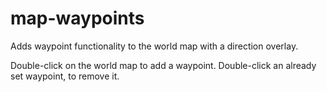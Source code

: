 # map-waypoints
Adds waypoint functionality to the world map with a direction overlay.

Double-click on the world map to add a waypoint. Double-click an already set waypoint, to remove it.
